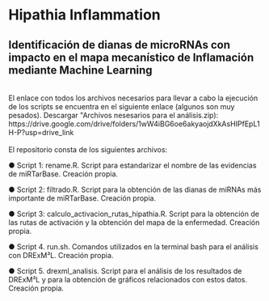 # Hipathia Inflammation 
## Identificación de dianas de microRNAs con impacto en el mapa mecanístico de Inflamación mediante Machine Learning
 <br />
El enlace con todos los archivos necesarios para llevar a cabo la ejecución de los scripts se encuentra en el siguiente enlace (algunos son muy pesados). Descargar "Archivos nesesarios para el análisis.zip):
https://drive.google.com/drive/folders/1wW4iBG6oe6akyaojdXkAsHIPfEpL1H-P?usp=drive_link
<br />
<br />
El repositorio consta de los siguientes archivos:

●	Script 1: rename.R. Script para estandarizar el nombre de las evidencias de miRTarBase. Creación propia.

●	Script 2: filtrado.R. Script para la obtención de las dianas de miRNAs más importante de miRTarBase. Creación propia.

●	Script 3: calculo_activacion_rutas_hipathia.R. Script para la obtención de las rutas de activación y la obtención del mapa de la enfermedad. Creación propia.

●	Script 4. run.sh. Comandos utilizados en la terminal bash para el análisis con DRExM³L. Creación propia.

●	Script 5. drexml_analisis. Script para el análisis de los resultados de DRExM³L y para la obtención de gráficos relacionados con estos datos. Creación propia.

